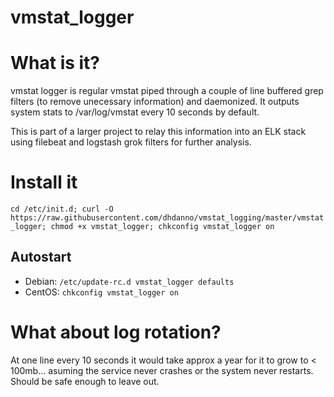 # vmstat_logger

# What is it?
vmstat logger is regular vmstat piped through a couple of line buffered grep filters (to remove unecessary information) and daemonized. It outputs system stats to /var/log/vmstat every 10 seconds by default.

This is part of a larger project to relay this information into an ELK stack using filebeat and logstash grok filters for further analysis.

# Install it
```cd /etc/init.d; curl -O https://raw.githubusercontent.com/dhdanno/vmstat_logging/master/vmstat_logger; chmod +x vmstat_logger; chkconfig vmstat_logger on```

## Autostart
- Debian: ```/etc/update-rc.d vmstat_logger defaults```
- CentOS: ```chkconfig vmstat_logger on```

# What about log rotation?
At one line every 10 seconds it would take approx a year for it to grow to < 100mb... asuming the service never crashes or the system never restarts. Should be safe enough to leave out.

